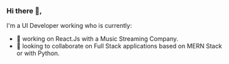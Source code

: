 ### Hi there 👋,

I'm a UI Developer working who is currently:

- 🔭 working on React.Js with a Music Streaming Company.
- 👯 looking to collaborate on Full Stack applications based on MERN Stack or with Python.

<!--
**shubhammm4u/shubhammm4u** is a ✨ _special_ ✨ repository because its `README.md` (this file) appears on your GitHub profile.

Here are some ideas to get you started:

- 🔭 I’m currently working on ...
- 🌱 I’m currently learning ...
- 👯 I’m looking to collaborate on ...
- 🤔 I’m looking for help with ...
- 💬 Ask me about ...
- 📫 How to reach me: ...
- 😄 Pronouns: ...
- ⚡ Fun fact: ...
-->
